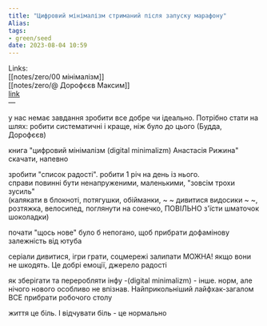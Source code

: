 ```yaml
---
title: "Цифровий мінімалізм стриманий після запуску марафону"
Alias: 
tags:
- green/seed
date: 2023-08-04 10:59
---
```

Links:  
[[notes/zero/00 мінімалізм]]  
[[notes/zero/@ Дорофєєв Максим]]  
[link](https://www.youtube.com/watch?v=3NC7BzpR9co)  
—

у нас немає завдання зробити все добре чи ідеально. Потрібно стати на шлях: робити систематичні і краще, ніж було до цього (Будда, Дорофєєв)

книга "цифровий мінімалізм (digital minimalizm) Анастасія Рижина" скачати, напевно

зробити "список радості". робити 1 річ на день із нього.  
справи повинні бути ненапруженими, маленькими, "зовсім трохи зусиль"  
(калякати в блокноті, потягушки, обійманки, ~ ~ дивитися видосики ~ ~, розтяжка, велосипед, поглянути на сонечко, ПОВІЛЬНО з'їсти шматочок шоколадки)

почати "щось нове" було б непогано, щоб прибрати дофамінову залежність від ютуба

серіали дивитися, ігри грати, соцмережі залипати МОЖНА! якщо вони не шкодять. Це добрі емоції, джерело радості

як зберігати та переробляти інфу -(digital minimalizm) - інше. норм, але нічого нового особливо не впізнав. Найприкольніший лайфхак-загалом ВСЕ прибрати робочого столу

життя це біль. І відчувати біль - це нормально


